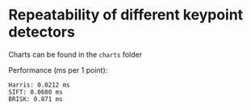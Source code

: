 # Repeatability of different keypoint detectors 

Charts can be found in the `charts` folder

Performance (ms per 1 point):
```
Harris: 0.0212 ms
SIFT: 0.0680 ms
BRISK: 0.871 ms
```

